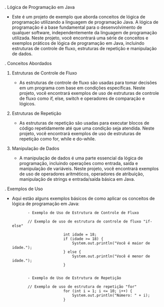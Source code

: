 . Lógica de Programação em Java

* Este é um projeto de exemplo que aborda conceitos de lógica de programação utilizando a linguagem de programação Java. A lógica de programação é a base fundamental para o desenvolvimento de qualquer software, independentemente da linguagem de programação utilizada. Neste projeto, você encontrará uma série de conceitos e exemplos práticos de lógica de programação em Java, incluindo estruturas de controle de fluxo, estruturas de repetição e manipulação de dados.


. Conceitos Abordados

1. Estruturas de Controle de Fluxo

    * As estruturas de controle de fluxo são usadas para tomar decisões em um programa com base em condições específicas. Neste projeto, você encontrará exemplos de uso de estruturas de controle de fluxo como if, else, switch e operadores de comparação e lógicos.

2. Estruturas de Repetição

    * As estruturas de repetição são usadas para executar blocos de código repetidamente até que uma condição seja atendida. Neste projeto, você encontrará exemplos de uso de estruturas de repetição como for, while e do-while.

3. Manipulação de Dados

    * A manipulação de dados é uma parte essencial da lógica de programação, incluindo operações como entrada, saída e manipulação de variáveis. Neste projeto, você encontrará exemplos de uso de operadores aritméticos, operadores de atribuição, manipulação de strings e entrada/saída básica em Java.


 . Exemplos de Uso

   * Aqui estão alguns exemplos básicos de como aplicar os conceitos de lógica de programação em Java:

                - Exemplo de Uso de Estrutura de Controle de Fluxo

                // Exemplo de uso de estrutura de controle de fluxo "if-else"

                                int idade = 18;
                                if (idade >= 18) {
                                    System.out.println("Você é maior de idade.");
                                } else {
                                    System.out.println("Você é menor de idade.");
                                }


                - Exemplo de Uso de Estrutura de Repetição

                // Exemplo de uso de estrutura de repetição "for"
                                for (int i = 1; i <= 10; i++) {
                                    System.out.println("Número: " + i);
                                }






